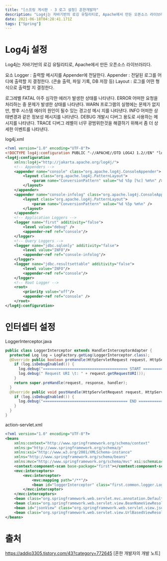 ```yaml
---
title: "[스프링 게시판 - 3 로그 설정] 흔한개발자"
description: "Log4j는 자바기반의 로깅 유틸리티로, Apache에서 만든 오픈소스 라이브러리다. 요소Logger : 출력할 메시지를 Appender에 전달한다.Appender : 전달된 로그를 어디에 출력할 지 결정한다. (콘솔 출력, 파일 기록, DB 저장 등)Layout : "
date: 2021-06-18T04:28:41.171Z
tags: ["Spring"]
---
```

# Log4j 설정
Log4j는 자바기반의 로깅 유틸리티로, Apache에서 만든 오픈소스 라이브러리다. 

요소
Logger : 출력할 메시지를 Appender에 전달한다.
Appender : 전달된 로그를 어디에 출력할 지 결정한다. (콘솔 출력, 파일 기록, DB 저장 등)
Layout : 로그를 어떤 형식으로 출력할 지 결정한다.

로그레벨
FATAL	 아주 심각한 에러가 발생한 상태를 나타낸다. 
ERROR	 어떠한 요청을 처리하는 중 문제가 발생한 상태를 나타낸다. 
WARN	 프로그램의 실행에는 문제가 없지만, 향후 시스템 에러의 원인이 될수 있는 경고성 메시  지를 나타낸다.
INFO	 어떠한 상태변경과 같은 정보성 메시지를 나타낸다. 
DEBUG	 개발시 디버그 용도로 사용하는 메시지를 나타낸다. 
TRACE	 디버그 레벨이 너무 광범위한것을 해결하기 위해서 좀 더 상세한 이벤트를 나타낸다.

log4j.xml
```xml
<?xml version="1.0" encoding="UTF-8"?>
<!DOCTYPE log4j:configuration PUBLIC "-//APACHE//DTD LOG4J 1.2//EN" "log4j.dtd">
<log4j:configuration
	xmlns:log4j="http://jakarta.apache.org/log4j/">
	<!-- Appenders -->
	<appender name="console" class="org.apache.log4j.ConsoleAppender">
		<layout class="org.apache.log4j.PatternLayout">
			<param name="ConversionPattern" value="%d %5p [%c] %m%n" />
		</layout>
	</appender>
	<appender name="console-infolog" class="org.apache.log4j.ConsoleAppender">
		<layout class="org.apache.log4j.PatternLayout">
			<param name="ConversionPattern" value="%d %5p %m%n" />
		</layout>
	</appender>
	<!-- Application Loggers -->
	<logger name="first" additivity="false">
		<level value="debug" />
		<appender-ref ref="console"/>
	</logger>
	<!-- Query Loggers -->
	<logger name="jdbc.sqlonly" additivity="false">
		<level value="INFO"/>
		<appender-ref ref="console-infolog"/>
	</logger>
	<logger name="jdbc.resultsettable" additivity="false">
		<level value="INFO"/>
		<appender-ref ref="console"/>
	</logger>
	<!-- Root Logger -->
	<root>
		<priority value="off"/>
		<appender-ref ref="console" />
	</root>
</log4j:configuration>
```

# 인터셉터 설정

LoggerInterceptor.java
```java
public class LoggerInterceptor extends HandlerInterceptorAdapter {
  protected Log log = LogFactory.getLog(LoggerInterceptor.class);
  @Override public boolean preHandle(HttpServletRequest request, HttpServletResponse response, Object handler) throws Exception {
    if (log.isDebugEnabled()) {
      log.debug("====================================== START ======================================");
      log.debug(" Request URI \t: " + request.getRequestURI());
    }
    return super.preHandle(request, response, handler);
  }
  @Override public void postHandle(HttpServletRequest request, HttpServletResponse response, Object handler, ModelAndView modelAndView) throws Exception {
    if (log.isDebugEnabled()) {
      log.debug("====================================== END ======================================\n");
    }
  }
}
```

action-servlet.xml
```xml
<?xml version="1.0" encoding="UTF-8"?>
<beans
	xmlns:context="http://www.springframework.org/schema/context"
	xmlns:p="http://www.springframework.org/schema/p"
	xmlns:xsi="http://www.w3.org/2001/XMLSchema-instance"
	xmlns="http://www.springframework.org/schema/beans"
	xmlns:mvc="http://www.springframework.org/schema/mvc" xsi:schemaLocation="http://www.springframework.org/schema/beans http://www.springframework.org/schema/beans/spring-beans-3.0.xsd http://www.springframework.org/schema/context http://www.springframework.org/schema/context/spring-context-3.0.xsd http://www.springframework.org/schema/mvc http://www.springframework.org/schema/mvc/spring-mvc.xsd">
	<context:component-scan base-package="first"></context:component-scan>
	<mvc:interceptors>
		<mvc:interceptor>
			<mvc:mapping path="/**"/>
			<bean id="loggerInterceptor" class="first.common.logger.LoggerInterceptor"></bean>
		</mvc:interceptor>
	</mvc:interceptors>
	<bean class="org.springframework.web.servlet.mvc.annotation.DefaultAnnotationHandlerMapping"/>
	<bean class="org.springframework.web.servlet.view.BeanNameViewResolver" p:order="0" />
	<bean id="jsonView" class="org.springframework.web.servlet.view.json.MappingJacksonJsonView" />
	<bean class="org.springframework.web.servlet.view.UrlBasedViewResolver" p:order="1" p:viewClass="org.springframework.web.servlet.view.JstlView" p:prefix="/WEB-INF/jsp/" p:suffix=".jsp"></bean>
</beans>

```



# 출처
https://addio3305.tistory.com/43?category=772645 [흔한 개발자의 개발 노트]